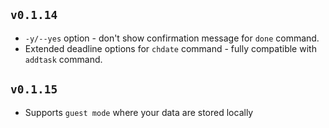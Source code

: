## `v0.1.14`

- `-y/--yes` option - don't show confirmation message for `done` command.
- Extended deadline options for `chdate` command - fully compatible with `addtask` command.

## `v0.1.15`

- Supports `guest mode` where your data are stored locally
